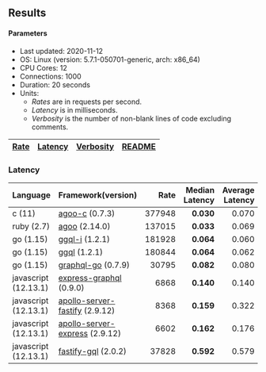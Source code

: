 ## Results

<!-- Result from here -->

#### Parameters
- Last updated: 2020-11-12
- OS: Linux (version: 5.7.1-050701-generic, arch: x86_64)
- CPU Cores: 12
- Connections: 1000
- Duration: 20 seconds
- Units:
  - _Rates_ are in requests per second.
  - _Latency_ is in milliseconds.
  - _Verbosity_ is the number of non-blank lines of code excluding comments.

| [Rate](rates.md) | [Latency](latency.md) | [Verbosity](verbosity.md) | [README](README.md) |
| ---------------- | --------------------- | ------------------------- | ------------------- |

### Latency
| Language | Framework(version) | Rate | Median Latency | Average Latency | 90th % | 99th % | Std Dev | Verbosity |
| -------- | ------------------ | ----:| ------------:| ---------------:| ------:| ------:| -------:| ---------:|
| c (11) | [agoo-c](github.com/ohler55/agoo-c) (0.7.3) | 377948 | **0.030** | 0.070 | 0.179 | 0.190 | 0.10 | 320 |
| ruby (2.7) | [agoo](github.com/ohler55/agoo) (2.14.0) | 137015 | **0.033** | 0.069 | 0.168 | 0.299 | 0.10 | 105 |
| go (1.15) | [ggql-i](https://github.com/uhn/ggql) (1.2.1) | 181928 | **0.064** | 0.060 | 0.070 | 0.083 | 0.02 | 253 |
| go (1.15) | [ggql](https://github.com/uhn/ggql) (1.2.1) | 180844 | **0.064** | 0.062 | 0.070 | 0.081 | 0.02 | 176 |
| go (1.15) | [graphql-go](https://github.com/graphql-go/graphql) (0.7.9) | 30795 | **0.082** | 0.080 | 0.090 | 0.113 | 0.03 | 378 |
| javascript (12.13.1) | [express-graphql](https://github.com/graphql/express-graphql) (0.9.0) | 6868 | **0.140** | 0.140 | 0.158 | 0.181 | 0.04 | 78 |
| javascript (12.13.1) | [apollo-server-fastify](https://github.com/apollographql/apollo-server/tree/master/packages/apollo-server-fastify) (2.9.12) | 8368 | **0.159** | 0.322 | 0.836 | 0.840 | 0.33 | 95 |
| javascript (12.13.1) | [apollo-server-express](https://github.com/apollographql/apollo-server/tree/master/packages/apollo-server-express) (2.9.12) | 6602 | **0.162** | 0.176 | 0.187 | 0.442 | 0.18 | 94 |
| javascript (12.13.1) | [fastify-gql](https://github.com/mcollina/fastify-gql) (2.0.2) | 37828 | **0.592** | 0.579 | 0.655 | 0.680 | 0.08 | 78 |
<!-- Result till here -->
